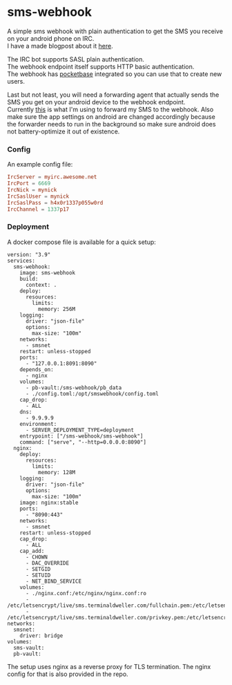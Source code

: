 # sms-webhook

A simple sms webhook with plain authentication to get the SMS you receive on your android phone on IRC.</br>
I have a made blogpost about it [here](https://blog.terminaldweller.com/posts/how_to_get_your_sms_on_irc).</br>

The IRC bot supports SASL plain authentication.</br>
The webhook endpoint itself supports HTTP basic authentication.</br>
The webhook has [pocketbase](https://github.com/pocketbase/pocketbase) integrated so you can use that to create new users.</br>

Last but not least, you will need a forwarding agent that actually sends the SMS you get on your android device to the webhook endpoint.</br>
Currently [this](https://github.com/bogkonstantin/android_income_sms_gateway_webhook) is what I'm using to forward my SMS to the webhook. Also make sure the app settings on android are changed accordingly because the forwarder needs to run in the background so make sure android does not battery-optimize it out of existence.</br>

### Config
An example config file:

```toml
IrcServer = myirc.awesome.net
IrcPort = 6669
IrcNick = mynick
IrcSaslUser = mynick
IrcSaslPass = h4x0r1337p055w0rd
IrcChannel = 1337p17
```


### Deployment

A docker compose file is available for a quick setup:
```
version: "3.9"
services:
  sms-webhook:
    image: sms-webhook
    build:
      context: .
    deploy:
      resources:
        limits:
          memory: 256M
    logging:
      driver: "json-file"
      options:
        max-size: "100m"
    networks:
      - smsnet
    restart: unless-stopped
    ports:
      - "127.0.0.1:8091:8090"
    depends_on:
      - nginx
    volumes:
      - pb-vault:/sms-webhook/pb_data
      - ./config.toml:/opt/smswebhook/config.toml
    cap_drop:
      - ALL
    dns:
      - 9.9.9.9
    environment:
      - SERVER_DEPLOYMENT_TYPE=deployment
    entrypoint: ["/sms-webhook/sms-webhook"]
    command: ["serve", "--http=0.0.0.0:8090"]
  nginx:
    deploy:
      resources:
        limits:
          memory: 128M
    logging:
      driver: "json-file"
      options:
        max-size: "100m"
    image: nginx:stable
    ports:
      - "8090:443"
    networks:
      - smsnet
    restart: unless-stopped
    cap_drop:
      - ALL
    cap_add:
      - CHOWN
      - DAC_OVERRIDE
      - SETGID
      - SETUID
      - NET_BIND_SERVICE
    volumes:
      - ./nginx.conf:/etc/nginx/nginx.conf:ro
      - /etc/letsencrypt/live/sms.terminaldweller.com/fullchain.pem:/etc/letsencrypt/live/sms.terminaldweller.com/fullchain.pem:ro
      - /etc/letsencrypt/live/sms.terminaldweller.com/privkey.pem:/etc/letsencrypt/live/sms.terminaldweller.com/privkey.pem:ro
networks:
  smsnet:
    driver: bridge
volumes:
  sms-vault:
  pb-vault:
```

The setup uses nginx as a reverse proxy for TLS termination. The nginx config for that is also provided in the repo.</br>
